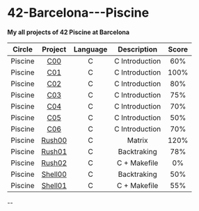 # 42-Barcelona---Piscine

**My all projects of 42 Piscine at Barcelona**

|Circle | Project | Language | Description | Score | 
|:-----:|:-------:|:--------:|:-----------:|:-----:|
|Piscine| [C00]() | C | C Introduction | 60%  |
|Piscine| [C01]() | C | C Introduction | 100% |
|Piscine| [C02]() | C | C Introduction | 80%  |
|Piscine| [C03]() | C | C Introduction | 75%  |
|Piscine| [C04]() | C | C Introduction | 70%  |
|Piscine| [C05]() | C | C Introduction | 50%  |
|Piscine| [C06]() | C | C Introduction | 70%  |
|Piscine| [Rush00]() | C | Matrix | 120% |
|Piscine| [Rush01]() | C | Backtraking | 78% |
|Piscine| [Rush02]() | C | C + Makefile | 0% |
|Piscine| [Shell00]() | C | Backtraking | 50% |
|Piscine| [Shell01]() | C | C + Makefile | 55% |
--
